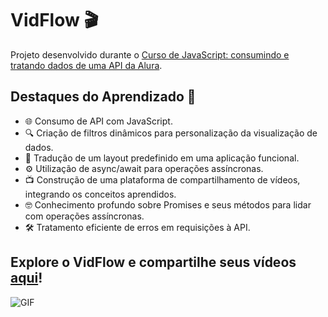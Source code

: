 # VidFlow 🎬

Projeto desenvolvido durante o [Curso de JavaScript: consumindo e tratando dados de uma API da Alura](https://cursos.alura.com.br/course/javascript-consumindo-tratando-dados-uma-api).

## Destaques do Aprendizado 🚀

- 🌐 Consumo de API com JavaScript.
- 🔍 Criação de filtros dinâmicos para personalização da visualização de dados.
- 🎨 Tradução de um layout predefinido em uma aplicação funcional.
- ⚙️ Utilização de async/await para operações assíncronas.
- 📺 Construção de uma plataforma de compartilhamento de vídeos, integrando os conceitos aprendidos.
- 🤓 Conhecimento profundo sobre Promises e seus métodos para lidar com operações assíncronas.
- 🛠️ Tratamento eficiente de erros em requisições à API.

## Explore o VidFlow e compartilhe seus vídeos [aqui](https://alura-vidflow-9kune463u-guilhermeserafim.vercel.app)!
![GIF](https://www.bbva.com/wp-content/uploads/2018/09/BBVA_fiestacine_1020.gif)

